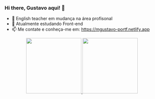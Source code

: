 ### Hi there, Gustavo aqui! 👋


- 🔭 English teacher em mudança na área profisonal
- 🌱 Atualmente estudando Front-end
- 📫 Me contate e conheça-me em: https://mgustavo-portf.netlify.app

<div align="center">
  <a href="https://portf-g.netlify.app">
  <img height="180em" src="https://github-readme-stats.vercel.app/api?username=gustavomarquesz&show_icons=true&theme=tokyonight&include_all_commits=true&count_private=true"/>
  <img height="180em" src="https://github-readme-stats.vercel.app/api/top-langs/?username=gustavomarquesz&layout=compact&langs_count=7&theme=tokyonight"/>
</div>
